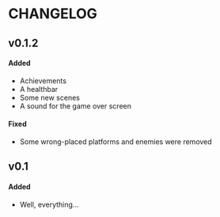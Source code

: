 # CHANGELOG

## v0.1.2
#### Added
- Achievements
- A healthbar
- Some new scenes
- A sound for the game over screen
#### Fixed
- Some wrong-placed platforms and enemies were removed

## v0.1
#### Added
- Well, everything...
